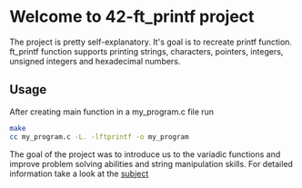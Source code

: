 # Welcome to 42-ft_printf project

The project is pretty self-explanatory. It's goal is to recreate printf function. ft_printf function supports printing strings, characters, pointers, integers, unsigned integers and hexadecimal numbers.

## Usage
After creating main function in a my_program.c file run

```bash
make
cc my_program.c -L. -lftprintf -o my_program
```

The goal of the project was to introduce us to the variadic functions and improve problem solving abilities and string manipulation skills. 
For detailed information take a look at the [subject](en.subject.pdf)
